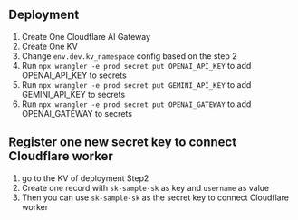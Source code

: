 ## Deployment

1. Create One Cloudflare AI Gateway
2. Create One KV
3. Change `env.dev.kv_namespace` config based on the step 2
4. Run `npx wrangler -e prod secret put OPENAI_API_KEY` to add OPENAI_API_KEY to secrets
5. Run `npx wrangler -e prod secret put GEMINI_API_KEY` to add GEMINI_API_KEY to secrets
6. Run `npx wrangler -e prod secret put OPENAI_GATEWAY` to add OPENAI_GATEWAY to secrets

## Register one new secret key to connect Cloudflare worker

1. go to the KV of deployment Step2
2. Create one record with `sk-sample-sk` as key and `username` as value
3. Then you can use `sk-sample-sk` as the secret key to connect Cloudflare worker
